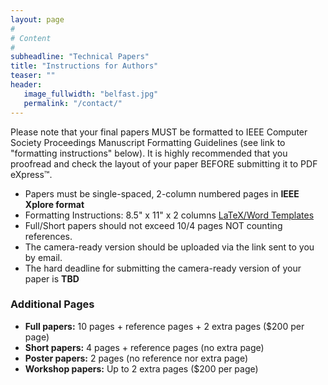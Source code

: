 ```yaml
---
layout: page
#
# Content
#
subheadline: "Technical Papers"
title: "Instructions for Authors"
teaser: ""
header:
   image_fullwidth: "belfast.jpg"
   permalink: "/contact/"
---
```


Please note that your final papers MUST be formatted to IEEE Computer Society
Proceedings Manuscript Formatting Guidelines (see link to "formatting
instructions" below).  It is highly recommended that you proofread and check
the layout of your paper BEFORE submitting it to PDF eXpress™.

* Papers must be single-spaced, 2-column numbered pages in **IEEE Xplore format**
* Formatting Instructions: 8.5" x 11" x 2 columns
[LaTeX/Word Templates](http://www.ieee.org/conferences_events/conferences/publishing/templates.html)
* Full/Short papers should not exceed 10/4 pages NOT counting references.
* The camera-ready version should be uploaded via the link sent to you by email.
* The hard deadline for submitting the camera-ready version of your paper is **TBD** <!--July 31st, 2017-->


### Additional Pages

* **Full papers:** 10 pages + reference pages + 2 extra pages ($200 per page)
* **Short papers:** 4 pages + reference pages (no extra page)
* **Poster papers:** 2 pages (no reference nor extra page)
* **Workshop papers:** Up to 2 extra pages ($200 per page)



